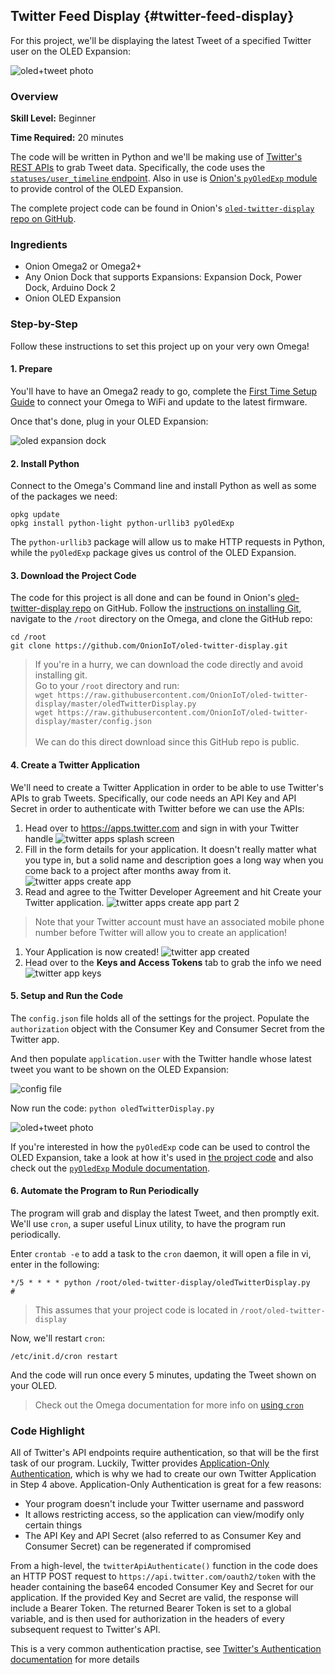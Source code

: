 ## Twitter Feed Display {#twitter-feed-display}

For this project, we'll be displaying the latest Tweet of a specified Twitter user on the OLED Expansion:

![oled+tweet photo](./img/twitter-feed-photo-0.jpg)


### Overview

**Skill Level:** Beginner

**Time Required:** 20 minutes

The code will be written in Python and we'll be making use of [Twitter's REST APIs](https://dev.twitter.com/rest/public) to grab Tweet data. Specifically, the code uses the [`statuses/user_timeline` endpoint](https://dev.twitter.com/rest/reference/get/statuses/user_timeline). Also in use is [Onion's `pyOledExp` module](https://docs.onion.io/omega2-docs/oled-expansion-python-module.html) to provide control of the OLED Expansion.

The complete project code can be found in Onion's [`oled-twitter-display` repo on GitHub](https://github.com/OnionIoT/oled-twitter-display).

### Ingredients

* Onion Omega2 or Omega2+
* Any Onion Dock that supports Expansions: Expansion Dock, Power Dock, Arduino Dock 2
* Onion OLED Expansion



### Step-by-Step

Follow these instructions to set this project up on your very own Omega!

#### 1. Prepare

You'll have to have an Omega2 ready to go, complete the [First Time Setup Guide](https://docs.onion.io/omega2-docs/first-time-setup.html) to connect your Omega to WiFi and update to the latest firmware.

Once that's done, plug in your OLED Expansion:

![oled expansion dock](https://raw.githubusercontent.com/OnionIoT/Onion-Docs/master/Omega2/Documentation/Hardware-Overview/img/oled-top-expansion-dock.JPG)


#### 2. Install Python

Connect to the Omega's Command line and install Python as well as some of the packages we need:

```
opkg update
opkg install python-light python-urllib3 pyOledExp
```

The `python-urllib3` package will allow us to make HTTP requests in Python, while the `pyOledExp` package gives us control of the OLED Expansion.

#### 3. Download the Project Code


The code for this project is all done and can be found in Onion's [oled-twitter-display repo](https://github.com/OnionIoT/oled-twitter-display) on GitHub. Follow the [instructions on installing Git](https://docs.onion.io/omega2-docs/installing-and-using-git.html), navigate to the `/root` directory on the Omega, and clone the GitHub repo:

```
cd /root
git clone https://github.com/OnionIoT/oled-twitter-display.git
```

> If you're in a hurry, we can download the code directly and avoid installing git.<br> Go to your `/root` directory and run:<br>
> `wget https://raw.githubusercontent.com/OnionIoT/oled-twitter-display/master/oledTwitterDisplay.py`<br>
> `wget https://raw.githubusercontent.com/OnionIoT/oled-twitter-display/master/config.json`<br><br>
> We can do this direct download since this GitHub repo is public.

#### 4. Create a Twitter Application

We'll need to create a Twitter Application in order to be able to use Twitter's APIs to grab Tweets. Specifically, our code needs an API Key and API Secret in order to authenticate with Twitter before we can use the APIs:

1. Head over to https://apps.twitter.com and sign in with your Twitter handle
  ![twitter apps splash screen](./img/twitter-feed-screenshot-0.png)
1. Fill in the form details for your application. It doesn't really matter what you type in, but a solid name and description goes a long way when you come back to a project after months away from it.
  ![twitter apps create app](./img/twitter-feed-screenshot-1.png)
1. Read and agree to the Twitter Developer Agreement and hit Create your Twitter application.
  ![twitter apps create app part 2](./img/twitter-feed-screenshot-2.png)

  >Note that your Twitter account must have an associated mobile phone number before Twitter will allow you to create an application!

1. Your Application is now created!
  ![twitter app created](./img/twitter-feed-screenshot-3.png)
1. Head over to the **Keys and Access Tokens** tab to grab the info we need
  ![twitter app keys](./img/twitter-feed-screenshot-4.png)


#### 5. Setup and Run the Code

The `config.json` file holds all of the settings for the project. Populate the `authorization` object with the Consumer Key and Consumer Secret from the Twitter app.


And then populate `application.user` with the Twitter handle whose latest tweet you want to be shown on the OLED Expansion:

![config file](./img/twitter-feed-terminal-screenshot-0.png)

Now run the code: `python oledTwitterDisplay.py`

![oled+tweet photo](./img/twitter-feed-photo-0.jpg)

If you're interested in how the `pyOledExp` code can be used to control the OLED Expansion, take a look at how it's used in [the project code](https://github.com/OnionIoT/oled-twitter-display/blob/master/oledTwitterDisplay.py) and also check out the [`pyOledExp` Module documentation](https://docs.onion.io/omega2-docs/oled-expansion-python-module.html).


#### 6. Automate the Program to Run Periodically

The program will grab and display the latest Tweet, and then promptly exit. We'll use `cron`, a super useful Linux utility, to have the program run periodically.

Enter `crontab -e` to add a task to the `cron` daemon, it will open a file in vi, enter in the following:

```
*/5 * * * * python /root/oled-twitter-display/oledTwitterDisplay.py
#
```

> This assumes that your project code is located in `/root/oled-twitter-display`

Now, we'll restart `cron`:

```
/etc/init.d/cron restart
```

And the code will run once every 5 minutes, updating the Tweet shown on your OLED.

> Check out the Omega documentation for more info on [using `cron`](https://docs.onion.io/omega2-docs/running-a-command-on-a-schedule.html)


### Code Highlight

All of Twitter's API endpoints require authentication, so that will be the first task of our program. Luckily, Twitter provides [Application-Only Authentication](https://dev.twitter.com/oauth/application-only), which is why we had to create our own Twitter Application in Step 4 above. Application-Only Authentication is great for a few reasons:

* Your program doesn't include your Twitter username and password
* It allows restricting access, so the application can view/modify only certain things
* The API Key and API Secret (also referred to as Consumer Key and Consumer Secret) can be regenerated if compromised

From a high-level, the `twitterApiAuthenticate()` function in the code does an HTTP POST request to `https://api.twitter.com/oauth2/token` with the header containing the base64 encoded Consumer Key and Secret for our application. If the provided Key and Secret are valid, the response will include a Bearer Token. The returned Bearer Token is set to a global variable, and is then used for authorization in the headers of every subsequent request to Twitter's API.

This is a very common authentication practise, see [Twitter's Authentication documentation](https://dev.twitter.com/oauth/application-only) for more details
